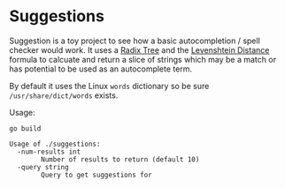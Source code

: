 # Suggestions

Suggestion is a toy project to see how a basic autocompletion / spell checker
would work. It uses a [Radix Tree](https://github.com/dansackett/radix) and the
[Levenshtein Distance](https://github.com/dansackett/levenshtein) formula to
calcuate and return a slice of strings which may be a match or has potential to
be used as an autocomplete term.

By default it uses the Linux `words` dictionary so be sure `/usr/share/dict/words` exists.

Usage:

```
go build

Usage of ./suggestions:
  -num-results int
        Number of results to return (default 10)
  -query string
        Query to get suggestions for
```
